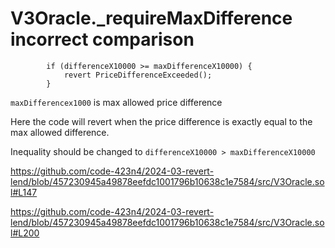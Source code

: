 # V3Oracle._requireMaxDifference incorrect comparison

```solidity
        if (differenceX10000 >= maxDifferenceX10000) {
            revert PriceDifferenceExceeded();
        }
```

`maxDifferencex1000` is max allowed price difference

Here the code will revert when the price difference is exactly equal to the max allowed difference.

Inequality should be changed to `differenceX10000 > maxDifferenceX10000`

https://github.com/code-423n4/2024-03-revert-lend/blob/457230945a49878eefdc1001796b10638c1e7584/src/V3Oracle.sol#L147

https://github.com/code-423n4/2024-03-revert-lend/blob/457230945a49878eefdc1001796b10638c1e7584/src/V3Oracle.sol#L200